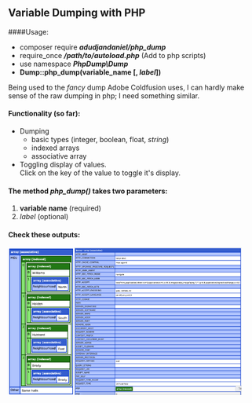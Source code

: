 ## Variable Dumping with PHP

####Usage: 
* composer require _**adudjandaniel/php_dump**_
* require_once _**/path/to/autoload.php**_ (Add to php scripts)
* use namespace _**PhpDump\Dump**_
* **Dump::php_dump(variable_name [, _label_])**

Being used to the _fancy_ dump Adobe Coldfusion uses, I can hardly make sense of the raw dumping in php; I need something similar.

#### Functionality (so far):
* Dumping
	* basic types (integer, boolean, float, _string_)
	* indexed arrays 
	* associative array
* Toggling display of values.  
	Click on the key of the value to toggle it's display.


#### The method **_php_dump()_** takes two parameters: 
1. **variable name** (required)
2. _label_ (optional)


#### Check these outputs:  
<img src="tests/img/dump_1.png" height="300px"/><img src="tests/img/dump_2.png" height="300px"/>